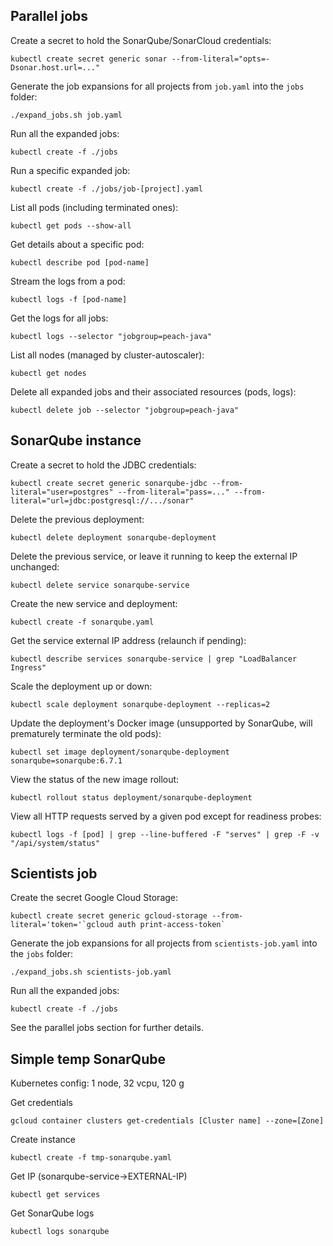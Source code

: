 ## Parallel jobs

Create a secret to hold the SonarQube/SonarCloud credentials:
```
kubectl create secret generic sonar --from-literal="opts=-Dsonar.host.url=..."
```

Generate the job expansions for all projects from `job.yaml` into the `jobs` folder:
```
./expand_jobs.sh job.yaml
```

Run all the expanded jobs:
```
kubectl create -f ./jobs
```

Run a specific expanded job:
```
kubectl create -f ./jobs/job-[project].yaml
```

List all pods (including terminated ones):
```
kubectl get pods --show-all
```

Get details about a specific pod:
```
kubectl describe pod [pod-name]
```

Stream the logs from a pod:
```
kubectl logs -f [pod-name]
```

Get the logs for all jobs:
```
kubectl logs --selector "jobgroup=peach-java"
```

List all nodes (managed by cluster-autoscaler):
```
kubectl get nodes
```

Delete all expanded jobs and their associated resources (pods, logs):
```
kubectl delete job --selector "jobgroup=peach-java"
```

## SonarQube instance

Create a secret to hold the JDBC credentials:
```
kubectl create secret generic sonarqube-jdbc --from-literal="user=postgres" --from-literal="pass=..." --from-literal="url=jdbc:postgresql://.../sonar"
```

Delete the previous deployment:
```
kubectl delete deployment sonarqube-deployment
```

Delete the previous service, or leave it running to keep the external IP unchanged:
```
kubectl delete service sonarqube-service
```

Create the new service and deployment:
```
kubectl create -f sonarqube.yaml
```

Get the service external IP address (relaunch if pending):
```
kubectl describe services sonarqube-service | grep "LoadBalancer Ingress"
```

Scale the deployment up or down:
```
kubectl scale deployment sonarqube-deployment --replicas=2
```

Update the deployment's Docker image (unsupported by SonarQube, will prematurely terminate the old pods):
```
kubectl set image deployment/sonarqube-deployment sonarqube=sonarqube:6.7.1
```

View the status of the new image rollout:
```
kubectl rollout status deployment/sonarqube-deployment
```

View all HTTP requests served by a given pod except for readiness probes:
```
kubectl logs -f [pod] | grep --line-buffered -F "serves" | grep -F -v "/api/system/status"
```

## Scientists job

Create the secret Google Cloud Storage:
```
kubectl create secret generic gcloud-storage --from-literal='token='`gcloud auth print-access-token`
```

Generate the job expansions for all projects from `scientists-job.yaml` into the `jobs` folder:
```
./expand_jobs.sh scientists-job.yaml
```

Run all the expanded jobs:
```
kubectl create -f ./jobs
```

See the parallel jobs section for further details.

## Simple temp SonarQube

Kubernetes config: 1 node, 32 vcpu, 120 g

Get credentials
```
gcloud container clusters get-credentials [Cluster name] --zone=[Zone]
```

Create instance
```
kubectl create -f tmp-sonarqube.yaml
```

Get IP (sonarqube-service->EXTERNAL-IP)
```
kubectl get services
```

Get SonarQube logs
```
kubectl logs sonarqube
```
